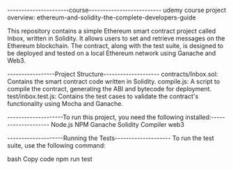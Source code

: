 ----------------------course--------------------------
udemy course project overview: ethereum-and-solidity-the-complete-developers-guide

This repository contains a simple Ethereum smart contract project called Inbox, written in Solidity. It allows users to set and retrieve messages on the Ethereum blockchain. The contract, along with the test suite, is designed to be deployed and tested on a local Ethereum network using Ganache and Web3.

-----------------Project Structure--------------------
contracts/Inbox.sol: Contains the smart contract code written in Solidity.
compile.js: A script to compile the contract, generating the ABI and bytecode for deployment.
test/inbox.test.js: Contains the test cases to validate the contract's functionality using Mocha and Ganache.

--------------------To run this project, you need the following installed:--------------------
Node.js
NPM
Ganache
Solidity Compiler
web3

--------------------Running the Tests--------------------
To run the test suite, use the following command:

bash
Copy code
npm run test